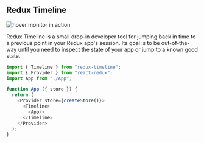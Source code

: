 ## Redux Timeline

![hover monitor in action](http://g.recordit.co/Tnzt5F7yV5.gif)

Redux Timeline is a small drop-in developer tool for jumping back in time to
a previous point in your Redux app's session. Its goal is to be out-of-the-way
until you need to inspect the state of your app or jump to a known good state.

```js
import { Timeline } from "redux-timeline";
import { Provider } from "react-redux";
import App from "./App";

function App ({ store }) {
  return (
    <Provider store={createStore()}>
      <Timeline>
        <App/>
      </Timeline>
    </Provider>
  );
}
```
